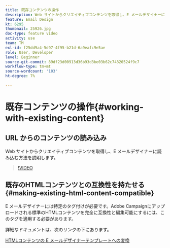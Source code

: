 ```yaml
---
title: 既存コンテンツの操作
description: Web サイトからクリエイティブコンテンツを取得し、E メールデザイナーに読み込む方法を説明します。
feature: Email Design
kt: 6295
thumbnail: 25926.jpg
doc-type: feature video
activity: use
team: TM
exl-id: f25dd9a4-5d97-4f95-b21d-6a9eafc9e5ae
role: User, Developer
level: Beginner
source-git-commit: 89df23d00913d36b93d3be03b62c74320524f9c7
workflow-type: tm+mt
source-wordcount: '103'
ht-degree: 7%

---
```


# 既存コンテンツの操作{#working-with-existing-content}

## URL からのコンテンツの読み込み

Web サイトからクリエイティブコンテンツを取得し、E メールデザイナーに読み込む方法を説明します。

>[!VIDEO](https://video.tv.adobe.com/v/25926?quality=12&learn=on)

## 既存のHTMLコンテンツとの互換性を持たせる {#making-existing-html-content-compatible}

E メールデザイナーには特定のタグ付けが必要です。Adobe Campaignにアップロードされる標準のHTMLコンテンツを完全に互換性と編集可能にするには、このタグを適用する必要があります。

詳細なドキュメントは、次のリンクの下にあります。

[HTMLコンテンツの E メールデザイナーテンプレートへの変換](https://experienceleague.adobe.com/docs/campaign-standard/using/designing-content/building-email-content/using-existing-content.html?lang=en)
